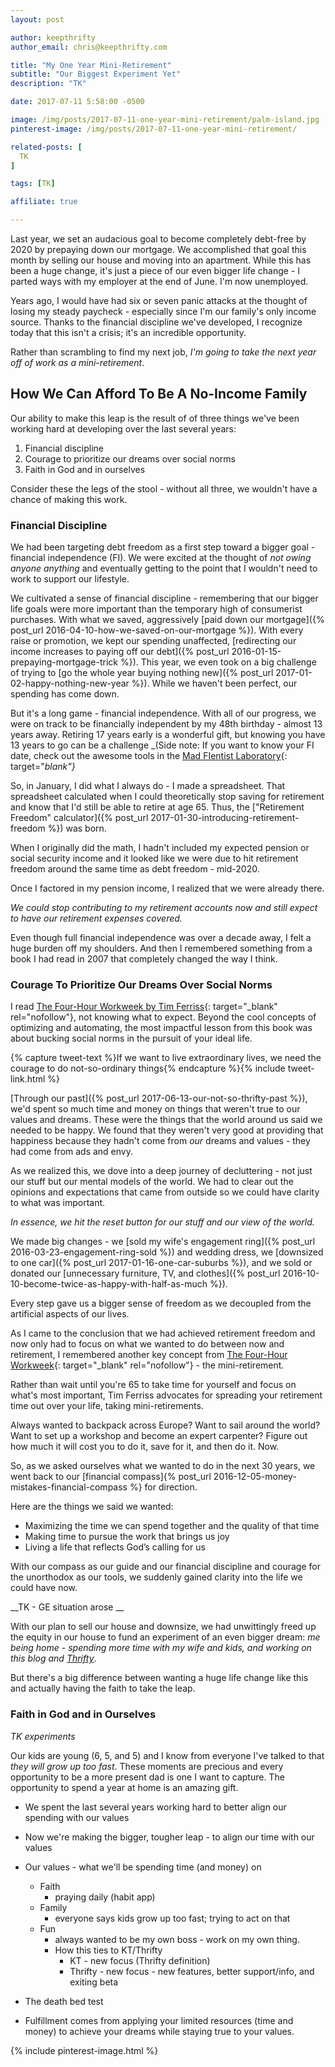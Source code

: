```yaml
---
layout: post

author: keepthrifty
author_email: chris@keepthrifty.com

title: "My One Year Mini-Retirement"
subtitle: "Our Biggest Experiment Yet"
description: "TK"

date: 2017-07-11 5:58:00 -0500

image: /img/posts/2017-07-11-one-year-mini-retirement/palm-island.jpg
pinterest-image: /img/posts/2017-07-11-one-year-mini-retirement/

related-posts: [
  TK
]

tags: [TK]

affiliate: true

---
```


Last year, we set an audacious goal to become completely debt-free by 2020 by prepaying down our mortgage. We accomplished that goal this month by selling our house and moving into an apartment. While this has been a huge change, it's just a piece of our even bigger life change - I parted ways with my employer at the end of June. I'm now unemployed.

Years ago, I would have had six or seven panic attacks at the thought of losing my steady paycheck - especially since I'm our family's only income source. Thanks to the financial discipline we've developed, I recognize today that this isn't a crisis; it's an incredible opportunity.

Rather than scrambling to find my next job, _I'm going to take the next year off of work as a mini-retirement_.

## How We Can Afford To Be A No-Income Family

Our ability to make this leap is the result of of three things we've been working hard at developing over the last several years:

1. Financial discipline
2. Courage to prioritize our dreams over social norms
3. Faith in God and in ourselves

Consider these the legs of the stool - without all three, we wouldn't have a chance of making this work.

### Financial Discipline

We had been targeting debt freedom as a first step toward a bigger goal - financial independence (FI). We were excited at the thought of _not owing anyone anything_ and eventually getting to the point that I wouldn't need to work to support our lifestyle.

We cultivated a sense of financial discipline - remembering that our bigger life goals were more important than the temporary high of consumerist purchases. With what we saved, aggressively [paid down our mortgage]({% post_url 2016-04-10-how-we-saved-on-our-mortgage %}). With every raise or promotion, we kept our spending unaffected, [redirecting our income increases to paying off our debt]({% post_url 2016-01-15-prepaying-mortgage-trick %}). This year, we even took on a big challenge of trying to [go the whole year buying nothing new]({% post_url 2017-01-02-happy-nothing-new-year %}). While we haven't been perfect, our spending has come down.

But it's a long game - financial independence. With all of our progress, we were on track to be financially independent by my 48th birthday - almost 13 years away. Retiring 17 years early is a wonderful gift, but knowing you have 13 years to go can be a challenge _(Side note: If you want to know your FI date, check out the awesome tools in the [Mad FIentist Laboratory](https://lab.madfientist.com/){: target="_blank"}_

So, in January, I did what I always do - I made a spreadsheet. That spreadsheet calculated when I could theoretically stop saving for retirement and know that I'd still be able to retire at age 65. Thus, the ["Retirement Freedom" calculator]({% post_url 2017-01-30-introducing-retirement-freedom %}) was born.

When I originally did the math, I hadn't included my expected pension or social security income and it looked like we were due to hit retirement freedom around the same time as debt freedom - mid-2020.

Once I factored in my pension income, I realized that we were already there.

_We could stop contributing to my retirement accounts now and still expect to have our retirement expenses covered._

Even though full financial independence was over a decade away, I felt a huge burden off my shoulders. And then I remembered something from a book I had read in 2007 that completely changed the way I think.

### Courage To Prioritize Our Dreams Over Social Norms

I read [The Four-Hour Workweek by Tim Ferriss](http://amzn.to/2smqaQr){: target="_blank" rel="nofollow"}, not knowing what to expect. Beyond the cool concepts of optimizing and automating, the most impactful lesson from this book was about bucking social norms in the pursuit of your ideal life.

{% capture tweet-text %}If we want to live extraordinary lives, we need the courage to do not-so-ordinary things{% endcapture %}{% include tweet-link.html %}

[Through our past]({% post_url 2017-06-13-our-not-so-thrifty-past %}), we'd spent so much time and money on things that weren't true to our values and dreams. These were the things that the world around us said we needed to be happy. We found that they weren't very good at providing that happiness because they hadn't come from _our_ dreams and values - they had come from ads and envy.

As we realized this, we dove into a deep journey of decluttering - not just our stuff but our mental models of the world. We had to clear out the opinions and expectations that came from outside so we could have clarity to what was important.

_In essence, we hit the reset button for our stuff and our view of the world._

We made big changes - we [sold my wife's engagement ring]({% post_url 2016-03-23-engagement-ring-sold %}) and wedding dress, we [downsized to one car]({% post_url 2017-01-16-one-car-suburbs %}), and we sold or donated our [unnecessary furniture, TV, and clothes]({% post_url 2016-10-10-become-twice-as-happy-with-half-as-much %}).

Every step gave us a bigger sense of freedom as we decoupled from the artificial aspects of our lives.

As I came to the conclusion that we had achieved retirement freedom and now only had to focus on what we wanted to do between now and retirement, I remembered another key concept from [The Four-Hour Workweek](http://amzn.to/2smqaQr){: target="_blank" rel="nofollow"} - the mini-retirement.

Rather than wait until you're 65 to take time for yourself and focus on what's most important, Tim Ferriss advocates for spreading your retirement time out over your life, taking mini-retirements.

Always wanted to backpack across Europe? Want to sail around the world? Want to set up a workshop and become an expert carpenter? Figure out how much it will cost you to do it, save for it, and then do it. Now.

So, as we asked ourselves what we wanted to do in the next 30 years, we went back to our [financial compass]{% post_url 2016-12-05-money-mistakes-financial-compass %} for direction.

Here are the things we said we wanted:

- Maximizing the time we can spend together and the quality of that time
- Making time to pursue the work that brings us joy
- Living a life that reflects God’s calling for us

With our compass as our guide and our financial discipline and courage for the unorthodox as our tools, we suddenly gained clarity into the life we could have now.

__TK - GE situation arose __

With our plan to sell our house and downsize, we had unwittingly freed up the equity in our house to fund an experiment of an even bigger dream: _me being home - spending more time with my wife and kids, and working on this blog and [Thrifty]({{site.url}}/thrifty/)_.

But there's a big difference between wanting a huge life change like this and actually having the faith to take the leap.

### Faith in God and in Ourselves

_TK experiments_

Our kids are young (6, 5, and 5) and I know from everyone I've talked to that _they will grow up too fast_. These moments are precious and every opportunity to be a more present dad is one I want to capture. The opportunity to spend a year at home is an amazing gift.


- We spent the last several years working hard to better align our spending with our values
- Now we're making the bigger, tougher leap - to align our time with our values

- Our values - what we'll be spending time (and money) on
  - Faith
    - praying daily (habit app)
  - Family
    - everyone says kids grow up too fast; trying to act on that
  - Fun
    - always wanted to be my own boss - work on my own thing.
    - How this ties to KT/Thrifty
      - KT - new focus (Thrifty definition)
      - Thrifty - new focus - new features, better support/info, and exiting beta

- The death bed test

- Fulfillment comes from applying your limited resources (time and money) to achieve your dreams while staying true to your values.

{% include pinterest-image.html %}
